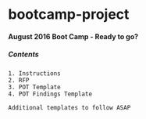 # bootcamp-project

#### August 2016 Boot Camp - Ready to go?

##### Contents
    1. Instructions
    2. RFP
    3. POT Template
    4. POT Findings Template
    
    Additional templates to follow ASAP
